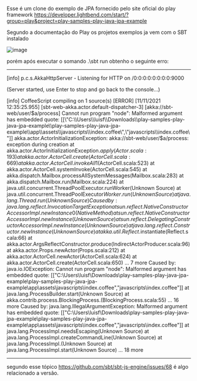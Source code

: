 Esse é um clone do exemplo de JPA fornecido pelo site oficial do play framework https://developer.lightbend.com/start/?group=play&project=play-samples-play-java-jpa-example

Segundo a documentação do Play os projetos exemplos ja vem com o SBT instalado

![image](https://user-images.githubusercontent.com/17826590/141324768-ceac19b3-0a22-43a3-9ede-4bef596f0ca2.png)


porém após executar o somando .\sbt run obtenho o seguinte erro:


----------------------------------------------------------------------------------------------------------------------------------------------------------------------------


[info] p.c.s.AkkaHttpServer - Listening for HTTP on /0:0:0:0:0:0:0:0:9000

(Server started, use Enter to stop and go back to the console...)

[info] CoffeeScript compiling on 1 source(s)
[ERROR] [11/11/2021 12:35:25.955] [sbt-web-akka.actor.default-dispatcher-3] [akka://sbt-web/user/$a/process] Cannot run program "node": Malformed argument has embedded quote: [[\"C:\\Users\\luisf\\Downloads\\play-samples-play-java-jpa-example\\play-samples-play-java-jpa-example\\app\\assets\\javascripts\\index.coffee\",\"javascripts\\index.coffee\"]]
akka.actor.ActorInitializationException: akka://sbt-web/user/$a/process: exception during creation
        at akka.actor.ActorInitializationException$.apply(Actor.scala:193)
        at akka.actor.ActorCell.create(ActorCell.scala:669)
        at akka.actor.ActorCell.invokeAll$1(ActorCell.scala:523)
        at akka.actor.ActorCell.systemInvoke(ActorCell.scala:545)
        at akka.dispatch.Mailbox.processAllSystemMessages(Mailbox.scala:283)
        at akka.dispatch.Mailbox.run(Mailbox.scala:224)
        at java.util.concurrent.ThreadPoolExecutor.runWorker(Unknown Source)
        at java.util.concurrent.ThreadPoolExecutor$Worker.run(Unknown Source)
        at java.lang.Thread.run(Unknown Source)
Caused by: java.lang.reflect.InvocationTargetException
        at sun.reflect.NativeConstructorAccessorImpl.newInstance0(Native Method)
        at sun.reflect.NativeConstructorAccessorImpl.newInstance(Unknown Source)
        at sun.reflect.DelegatingConstructorAccessorImpl.newInstance(Unknown Source)
        at java.lang.reflect.Constructor.newInstance(Unknown Source)
        at akka.util.Reflect$.instantiate(Reflect.scala:66)
        at akka.actor.ArgsReflectConstructor.produce(IndirectActorProducer.scala:96)
        at akka.actor.Props.newActor(Props.scala:212)
        at akka.actor.ActorCell.newActor(ActorCell.scala:624)
        at akka.actor.ActorCell.create(ActorCell.scala:650)
        ... 7 more
Caused by: java.io.IOException: Cannot run program "node": Malformed argument has embedded quote: [[\"C:\\Users\\luisf\\Downloads\\play-samples-play-java-jpa-example\\play-samples-play-java-jpa-example\\app\\assets\\javascripts\\index.coffee\",\"javascripts\\index.coffee\"]]
        at java.lang.ProcessBuilder.start(Unknown Source)
        at akka.contrib.process.BlockingProcess.<init>(BlockingProcess.scala:55)
        ... 16 more
Caused by: java.lang.IllegalArgumentException: Malformed argument has embedded quote: [[\"C:\\Users\\luisf\\Downloads\\play-samples-play-java-jpa-example\\play-samples-play-java-jpa-example\\app\\assets\\javascripts\\index.coffee\",\"javascripts\\index.coffee\"]]
        at java.lang.ProcessImpl.needsEscaping(Unknown Source)
        at java.lang.ProcessImpl.createCommandLine(Unknown Source)
        at java.lang.ProcessImpl.<init>(Unknown Source)
        at java.lang.ProcessImpl.start(Unknown Source)
        ... 18 more
  
  ----------------------------------------------------------------------------------------------------------------------------------------------------------------------------

  segundo esse tópico https://github.com/sbt/sbt-js-engine/issues/68 é algo relacionado a versão. 
  

